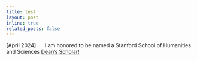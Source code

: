```yaml
---
title: test
layout: post
inline: true
related_posts: false
---
```


[April 2024]&nbsp;&nbsp;&nbsp;&nbsp;&nbsp;&nbsp;I am honored to be named a Stanford School of Humanities and Sciences <a href="[https://humsci.stanford.edu/current-students/hs-deans-scholars-fellowship]"> Dean’s Scholar!



